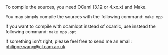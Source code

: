 To compile the sources, you need OCaml (3.12 or 4.xx.x) and Make.

You may simply compile the sources with the following command:
<code>make mpp</code>

If you want to compile with ocamlopt instead of ocamlc, use instead the following command:
<code>make mpp.opt</code>

If something isn't right, please feel free to send me an email: philippe.wang@cl.cam.ac.uk




